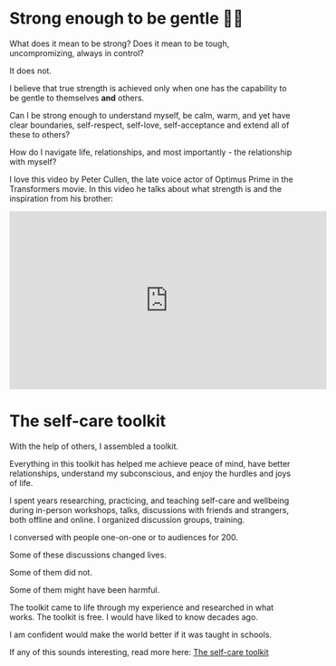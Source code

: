 # Strong enough to be gentle 💪💖

What does it mean to be strong? Does it mean to be tough, uncompromizing, always in control?

It does not.


I believe that true strength is achieved only when one has the capability to be gentle to themselves **and** others.

Can I be strong enough to understand myself, be calm, warm, and yet have clear boundaries, self-respect, self-love, self-acceptance and extend all of these to others?

How do I navigate life, relationships, and most importantly - the relationship with myself?

I love this video by Peter Cullen, the late voice actor of Optimus Prime in the Transformers movie. In this video he talks about what strength is and the inspiration from his brother:

<iframe width="560" height="315" src="https://www.youtube.com/embed/zryfjSaxXLo?si=YBFGKuW4f3WhwYV5&amp;start=44" title="YouTube video player" frameborder="0" allow="accelerometer; autoplay; clipboard-write; encrypted-media; gyroscope; picture-in-picture; web-share" allowfullscreen></iframe>


# The self-care toolkit
With the help of others, I assembled a toolkit. 


Everything in this toolkit has helped me achieve peace of mind, have better relationships, understand my subconscious, and enjoy the hurdles and joys of life.

I spent years researching, practicing, and teaching self-care and wellbeing during in-person workshops, talks, discussions with friends and strangers, both offline and online. I organized discussion groups, training.

I conversed with people one-on-one or to audiences for 200.


Some of these discussions changed lives.

Some of them did not.

Some of them might have been harmful.

The toolkit came to life through my experience and researched in what works.
The toolkit is free. I would have liked to know decades ago.

I am confident would make the world better if it was taught in schools.

If any of this sounds interesting, read more here: [The self-care toolkit](https://go.strongenoughtobegentle.com/)
